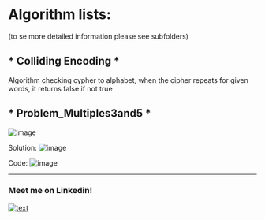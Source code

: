 # Algorithm lists:
(to se more detailed information please see subfolders)


## * Colliding Encoding *
Algorithm checking cypher to alphabet, when the cipher repeats for given words, it returns false if not true

## * Problem_Multiples3and5 *
![image](https://github.com/BayMichal/Algorithmics/assets/93047454/d9c2d499-185f-4cb9-8a73-94d67db11900)

Solution:
![image](https://github.com/BayMichal/Algorithmics/assets/93047454/e41c433c-0291-4749-a01c-77077e7ffe37)

Code:
![image](https://github.com/BayMichal/Algorithmics/assets/93047454/42aa460b-780d-4a3f-85b8-d62eff55f404)






______________________________________________________
### Meet me on Linkedin!
[![text](https://img.shields.io/badge/LinkedIn-0077B5?style=for-the-badge&logo=linkedin&logoColor=white)](https://www.linkedin.com/in/micha%C5%82-bajkos-91b435189/)


